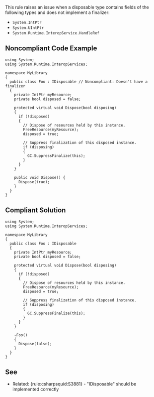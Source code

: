 
This rule raises an issue when a disposable type contains fields of the following types and does not implement a finalizer:

- `System.IntPtr`
- `System.UIntPtr`
- `System.Runtime.InteropService.HandleRef`


## Noncompliant Code Example


    using System;
    using System.Runtime.InteropServices;
    
    namespace MyLibrary
    {
      public class Foo : IDisposable // Noncompliant: Doesn't have a finalizer
      {
        private IntPtr myResource;
        private bool disposed = false;
    
        protected virtual void Dispose(bool disposing)
        {
          if (!disposed)
          {
            // Dispose of resources held by this instance.
            FreeResource(myResource);
            disposed = true;
    
            // Suppress finalization of this disposed instance.
            if (disposing)
            {
              GC.SuppressFinalize(this);
            }
          }
        }
    
        public void Dispose() {
          Dispose(true);
        }
      }
    }


## Compliant Solution


    using System;
    using System.Runtime.InteropServices;
    
    namespace MyLibrary
    {
      public class Foo : IDisposable
      {
        private IntPtr myResource;
        private bool disposed = false;
    
        protected virtual void Dispose(bool disposing)
        {
          if (!disposed)
          {
            // Dispose of resources held by this instance.
            FreeResource(myResource);
            disposed = true;
    
            // Suppress finalization of this disposed instance.
            if (disposing)
            {
              GC.SuppressFinalize(this);
            }
          }
        }
    
        ~Foo()
        {
          Dispose(false);
        }
      }
    }


## See

- Related: {rule:csharpsquid:S3881} - "IDisposable" should be implemented correctly

